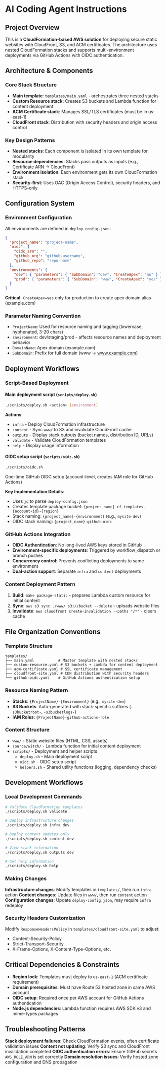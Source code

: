 # AI Coding Agent Instructions

## Project Overview

This is a **CloudFormation-based AWS solution** for deploying secure static websites with CloudFront, S3, and ACM certificates. The architecture uses nested CloudFormation stacks and supports multi-environment deployments via GitHub Actions with OIDC authentication.

## Architecture & Components

### Core Stack Structure

- **Main template**: `templates/main.yaml` - orchestrates three nested stacks
- **Custom Resource stack**: Creates S3 buckets and Lambda function for content deployment
- **ACM Certificate stack**: Manages SSL/TLS certificates (must be in us-east-1)
- **CloudFront stack**: Distribution with security headers and origin access control

### Key Design Patterns

- **Nested stacks**: Each component is isolated in its own template for modularity
- **Resource dependencies**: Stacks pass outputs as inputs (e.g., Certificate ARN → CloudFront)
- **Environment isolation**: Each environment gets its own CloudFormation stack
- **Security-first**: Uses OAC (Origin Access Control), security headers, and HTTPS-only

## Configuration System

### Environment Configuration

All environments are defined in `deploy-config.json`:

```json
{
  "project_name": "project-name",
  "oidc": {
    "oidc_arn": "",
    "github_org": "github-username",
    "github_repo": "repo-name"
  },
  "environments": {
    "dev": { "parameters": { "SubDomain": "dev", "CreateApex": "no" } },
    "prod": { "parameters": { "SubDomain": "www", "CreateApex": "yes" } }
  }
}
```

**Critical**: `CreateApex=yes` only for production to create apex domain alias (example.com)

### Parameter Naming Convention

- `ProjectName`: Used for resource naming and tagging (lowercase, hyphenated, 3-20 chars)
- `Environment`: dev/staging/prod - affects resource names and deployment behavior
- `DomainName`: Apex domain (example.com)
- `SubDomain`: Prefix for full domain (www → www.example.com)

## Deployment Workflows

### Script-Based Deployment

#### Main deployment script (`scripts/deploy.sh`)

```bash
./scripts/deploy.sh <action> [environment]
```

**Actions**:

- `infra` - Deploy CloudFormation infrastructure
- `content` - Sync `www/` to S3 and invalidate CloudFront cache
- `outputs` - Display stack outputs (bucket names, distribution ID, URLs)
- `validate` - Validate CloudFormation templates
- `help` - Display usage information

#### OIDC setup script (`scripts/oidc.sh`)

```bash
./scripts/oidc.sh
```

One-time GitHub OIDC setup (account-level, creates IAM role for GitHub Actions)

**Key Implementation Details**:

- Uses `jq` to parse `deploy-config.json`
- Creates template package bucket: `{project_name}-cf-templates-{account-id}-{region}`
- Stack naming: `{project_name}-{environment}` (e.g., `mysite-dev`)
- OIDC stack naming: `{project_name}-github-oidc`

### GitHub Actions Integration

- **OIDC Authentication**: No long-lived AWS keys stored in GitHub
- **Environment-specific deployments**: Triggered by workflow_dispatch or branch pushes
- **Concurrency control**: Prevents conflicting deployments to same environment
- **Dual-action support**: Separate `infra` and `content` deployments

### Content Deployment Pattern

1. **Build**: `make package-static` - prepares Lambda custom resource for initial content
2. **Sync**: `aws s3 sync ./www/ s3://bucket --delete` - uploads website files
3. **Invalidate**: `aws cloudfront create-invalidation --paths "/*"` - clears cache

## File Organization Conventions

### Template Structure

```
templates/
├── main.yaml           # Master template with nested stacks
├── custom-resource.yaml # S3 buckets + Lambda for content deployment
├── acm-certificate.yaml # SSL certificate management
├── cloudfront-site.yaml # CDN distribution with security headers
└── github-oidc.yaml    # GitHub Actions authentication setup
```

### Resource Naming Pattern

- **Stacks**: `{ProjectName}-{Environment}` (e.g., `mysite-dev`)
- **S3 Buckets**: Auto-generated with stack-specific suffixes (`-s3bucketroot-`, `-s3bucketlogs-`)
- **IAM Roles**: `{ProjectName}-github-actions-role`

### Content Structure

- `www/` - Static website files (HTML, CSS, assets)
- `source/witch/` - Lambda function for initial content deployment
- `scripts/` - Deployment and helper scripts
  - `deploy.sh` - Main deployment script
  - `oidc.sh` - OIDC setup script
  - `helpers.sh` - Shared utility functions (logging, dependency checks)

## Development Workflows

### Local Development Commands

```bash
# Validate CloudFormation templates
./scripts/deploy.sh validate

# Deploy infrastructure changes
./scripts/deploy.sh infra dev

# Deploy content updates only
./scripts/deploy.sh content dev

# View stack information
./scripts/deploy.sh outputs dev

# Get help information
./scripts/deploy.sh help
```

### Making Changes

**Infrastructure changes**: Modify templates in `templates/`, then run `infra` action
**Content changes**: Update files in `www/`, then run `content` action
**Configuration changes**: Update `deploy-config.json`, may require `infra` redeploy

### Security Headers Customization

Modify `ResponseHeadersPolicy` in `templates/cloudfront-site.yaml` to adjust:

- Content-Security-Policy
- Strict-Transport-Security
- X-Frame-Options, X-Content-Type-Options, etc.

## Critical Dependencies & Constraints

- **Region lock**: Templates must deploy to `us-east-1` (ACM certificate requirement)
- **Domain prerequisites**: Must have Route 53 hosted zone in same AWS account
- **OIDC setup**: Required once per AWS account for GitHub Actions authentication
- **Node.js dependencies**: Lambda function requires AWS SDK v3 and mime-types packages

## Troubleshooting Patterns

**Stack deployment failures**: Check CloudFormation events, often certificate validation issues
**Content not updating**: Verify S3 sync and CloudFront invalidation completed
**OIDC authentication errors**: Ensure GitHub secrets `AWS_ROLE_ARN` is set correctly
**Domain resolution issues**: Verify hosted zone configuration and DNS propagation
